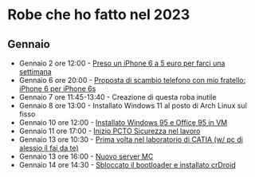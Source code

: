 # Robe che ho fatto nel 2023

## Gennaio
- Gennaio 2 ore 12:00 - <a href="https://t.me/c/1886894013/542">Preso un iPhone 6 a 5 euro per farci una settimana</a>
- Gennaio 6 ore 20:00 - <a href="https://t.me/c/1886894013/641">Proposta di scambio telefono con mio fratello: iPhone 6 per iPhone 6s</a>
- Gennaio 7 ore 11:45-13:40 - Creazione di questa roba inutile
- Gennaio 8 ore 13:00 - Installato Windows 11 al posto di Arch Linux sul fisso
- Gennaio 10 ore 12:00 - <a href="https://t.me/c/1886894013/663">Installato Windows 95 e Office 95 in VM</a>
- Gennaio 11 ore 17:00 - <a href="https://t.me/c/1886894013/673">Inizio PCTO Sicurezza nel lavoro</a>
- Gennaio 13 ore 10:30 - <a href="https://t.me/c/1886894013/688">Prima volta nel laboratorio di CATIA (w/ pc di alessio il fai da te)</a>
- Gennaio 13 ore 16:00 - <a href="https://t.me/c/1886894013/694">Nuovo server MC</a>
- Gennaio 14 ore 14:30 - <a href="https://t.me/c/1886894013/709">Sbloccato il bootloader e installato crDroid</a>

